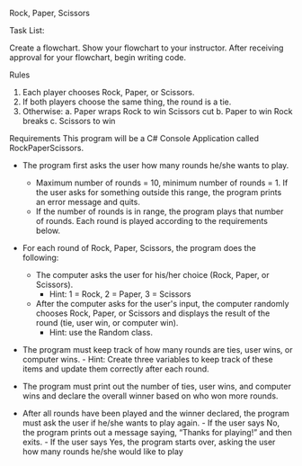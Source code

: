 Rock, Paper, Scissors


Task List:

Create a flowchart.
Show your flowchart to your instructor.
After receiving approval for your flowchart, begin writing code.

Rules

1. Each player chooses Rock, Paper, or Scissors.
2. If both players choose the same thing, the round is a tie. 
3. Otherwise:
  a. Paper wraps Rock to win Scissors cut 
  b. Paper to win Rock breaks 
  c. Scissors to win
  
Requirements
This program will be a C# Console Application called RockPaperScissors.

- The program first asks the user how many rounds he/she wants to play.
    - Maximum number of rounds = 10, minimum number of rounds = 1. If the user asks for something       outside this range, the program prints an error message and quits.
    - If the number of rounds is in range, the program plays that number of rounds. Each round is       played according to the requirements below.
    
- For each round of Rock, Paper, Scissors, the program does the following:
    - The computer asks the user for his/her choice (Rock, Paper, or Scissors).
        - Hint: 1 = Rock, 2 = Paper, 3 = Scissors
    - After the computer asks for the user's input, the computer randomly chooses Rock, Paper, or       Scissors and displays the result of the round (tie, user win, or computer win).
       - Hint: use the Random class.
- The program must keep track of how many rounds are ties, user wins, or computer wins.
        - Hint: Create three variables to keep track of these items and update them correctly               after each round.
- The program must print out the number of ties, user wins, and computer wins and declare the         overall winner based on who won more rounds.
- After all rounds have been played and the winner declared, the program must ask the user if         he/she wants to play again.
      - If the user says No, the program prints out a message saying, “Thanks for playing!” and           then exits.
       - If the user says Yes, the program starts over, asking the user how many rounds he/she            would like to play
